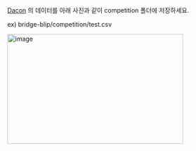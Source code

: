 [Dacon](https://dacon.io/competitions/official/236500/data) 의 데이터를 아래 사진과 같이 competition 폴더에 저장하세요.

ex) bridge-blip/competition/test.csv

<img width="400" height="250" alt="image" src="https://github.com/user-attachments/assets/3fee517f-ae97-49bf-8f4d-382dc79dcade" />
